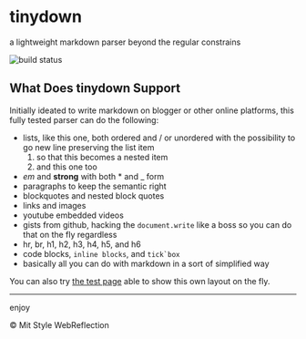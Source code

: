 tinydown
========

a lightweight markdown parser beyond the regular constrains

![build status](https://secure.travis-ci.org/WebReflection/tinydown.png)

What Does tinydown Support
--------------------------

Initially ideated to write markdown on blogger or other online platforms, this fully tested parser can do the following:


  * lists, like this one, both ordered and / or unordered with
    the possibility to go new line preserving the list item
      1. so that this becomes a nested item
      2. and this one too
  * _em_ and __strong__ with both * and _ form
  * paragraphs to keep the semantic right
  * blockquotes and nested block quotes
  * links and images
  * youtube embedded videos
  * gists from github, hacking the `document.write` like a boss so you can do that on the fly regardless
  * hr, br, h1, h2, h3, h4, h5, and h6
  * code blocks, `inline blocks`, and ``tick`box``
  * basically all you can do with markdown in a sort of simplified way


You can also try [the test page](http://webreflection.github.io/tinydown/test/test.html) able to show this own layout on the fly.
- - -
enjoy

&copy; Mit Style WebReflection